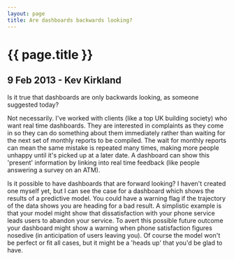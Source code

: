 ```yaml
---
layout: page
title: Are dashboards backwards looking?
---
```


# {{ page.title }}

## 9 Feb 2013 - Kev Kirkland

Is it true that dashboards are only backwards looking, as someone suggested today? 

Not necessarily. I've worked with clients (like a top UK building society) who want real time dashboards. They are interested in complaints as they come in so they can do something about them immediately rather than waiting for the next set of monthly reports to be compiled. The wait for monthly reports can mean the same mistake is repeated many times, making more people unhappy until it's picked up at a later date. A dashboard can show this 'present' information by linking into real time feedback (like people answering a survey on an ATM). 

Is it possible to have dashboards that are forward looking? I haven't created one myself yet, but I can see the case for a dashboard which shows the results of a predictive model. You could have a warning flag if the trajectory of the data shows you are heading for a bad result. A simplistic example is that your model might show that dissatisfaction with your phone service leads users to abandon your service. To avert this possible future outcome your dashboard might show a warning when phone satisfaction figures nosedive (in anticipation of users leaving you). Of course the model won't be perfect or fit all cases, but it might be a 'heads up' that you'd be glad to have.
